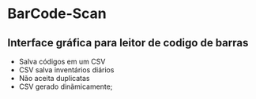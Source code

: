 # BarCode-Scan

## Interface gráfica para leitor de codigo de barras

- Salva códigos em um CSV
- CSV salva inventários diários
- Não aceita duplicatas
- CSV gerado dinãmicamente;
